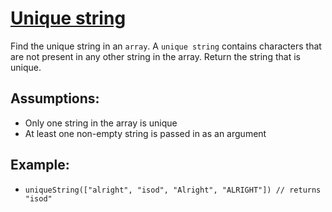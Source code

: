 # [Unique string](https://edstem.org/au/courses/8571/challenges/70230)

Find the unique string in an `array`. A `unique string` contains characters that are not present in any other string in the array. Return the string that is unique.

## Assumptions:

- Only one string in the array is unique
- At least one non-empty string is passed in as an argument

## Example:

- `uniqueString(["alright", "isod", "Alright", "ALRIGHT"]) // returns "isod"`
